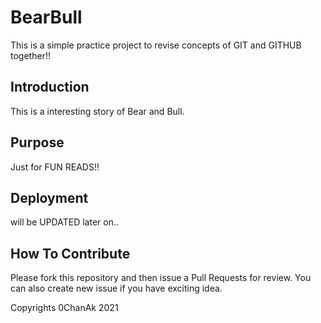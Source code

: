 # BearBull

This is a simple practice project to revise concepts of GIT and GITHUB together!!

## Introduction

This is a interesting story of Bear and Bull.

## Purpose

Just for FUN READS!!

## Deployment

will be UPDATED later on..

## How To Contribute

Please fork this repository and then issue a Pull Requests for review. You can also create new issue if you have exciting idea.


Copyrights 0ChanAk 2021